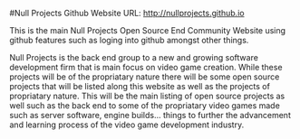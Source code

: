 #Null Projects Github Website
URL: http://nullprojects.github.io

This is the main Null Projects Open Source End Community Website using github features such as loging into github amongst other things.

Null Projects is the back end group to a new and growing software development firm that is main focus on video game creation. While
these projects will be of the propriatary nature there will be some open source projects that will be listed along this website as well
as the projects of propriatary nature. This will be the main listing of open source projects as well such as the back end to some of the
propriatary video games made such as server software, engine builds... things to further the advancement and learning process of the
video game development industry.
